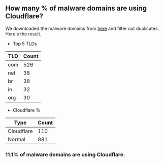 ## How many % of malware domains are using Cloudflare?


We downloaded the malware domains from [here](https://urlhaus.abuse.ch) and filter out duplicates.
Here's the result.


[//]: # (start replacement)


- Top 5 TLDs

| TLD | Count |
| --- | --- |
| com | 526 |
| net | 38 |
| br | 38 |
| in | 32 |
| org | 30 |


- Cloudflare %

| Type | Count |
| --- | --- |
| Cloudflare | 110 |
| Normal | 881 |


### 11.1% of malware domains are using Cloudflare.